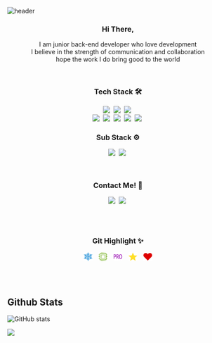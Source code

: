 ![header](https://capsule-render.vercel.app/api?type=soft&color=auto&height=150&section=header&text=InAhChoi🇰🇷&fontSize=60&animation=twinkling)

<h3 align="center"> Hi There, </h3>
<p align="center"> I am junior back-end developer who love development <br/>
I believe in the strength of communication and collaboration <br/>
hope the work I do bring good to the world </p>
<br/>

<h3 align="center">Tech Stack 🛠</h3>
<p align="center">
  <img src="https://img.shields.io/badge/Javascript-F7DF1E?style=flat-square&logo=javascript&logoColor=white"/>&nbsp
  <img src="https://img.shields.io/badge/Tyepscript-3178C6?style=flat-square&logo=typescript&logoColor=white"/>&nbsp 
  <img src="https://img.shields.io/badge/Python-3766AB?style=flat-square&logo=Python&logoColor=white"/>&nbsp<br/>
  <img src="https://img.shields.io/badge/NodeJS-339933?style=flat-square&logo=Node.js&logoColor=white"/>&nbsp
  <img src="https://img.shields.io/badge/Django-092E20?style=flat-square&logo=Django&logoColor=white"/>&nbsp
  <img src="https://img.shields.io/badge/MySQL-4479A1?style=flat-square&logo=MySql&logoColor=white"/>&nbsp
  <img src="https://img.shields.io/badge/MongoDB-47A248?style=flat-square&logo=MongoDB&logoColor=white"/>&nbsp
  <img src="https://img.shields.io/badge/AWS-232F3E?style=flat-square&logo=amazon-aws&logoColor=white"/>&nbsp
</p>

<h3 align="center">Sub Stack ⚙️</h3>
<p align="center">
  <img src="https://img.shields.io/badge/HTML5-E34F26?style=flat-square&logo=HTML5&logoColor=white"/>&nbsp
  <img src="https://img.shields.io/badge/CSS3-1572B6?style=flat-square&logo=CSS3&logoColor=white"/>&nbsp
</p>

<br/>

<h3 align="center">Contact Me! 💌</h3>
<p align="center">
  <a href="mailto:hyejooworld@gmail.com"><img src="https://img.shields.io/badge/GMAIL-EA4335?style=flat-square&logo=Gmail&logoColor=white&link=hyejooworld@gmail.com"/></a>&nbsp
  <a href="mailto:choiinah@kakao.com"><img src="https://img.shields.io/badge/KaKaoMail-FFCD00?style=flat-square&logo=KakaoTalk&logoColor=white&link=choiinah@kakao.com"/></a>&nbsp
</p>
<br/><br/>

<h3 align="center">Git Highlight ✨</h3>
<p align="center"><a href='https://archiveprogram.github.com/'><img src='https://raw.githubusercontent.com/acervenky/animated-github-badges/master/assets/acbadge.gif' width='20' height='20'></a> <a href='https://docs.github.com/en/developers'><img src='https://raw.githubusercontent.com/acervenky/animated-github-badges/master/assets/devbadge.gif' width='20' height='20'></a> <a href='https://github.com/pricing'><img src='https://raw.githubusercontent.com/acervenky/animated-github-badges/master/assets/pro.gif' width='20' height='20'></a> <a href='https://stars.github.com/'><img src='https://raw.githubusercontent.com/acervenky/animated-github-badges/master/assets/starbadge.gif' width='20' height='20'></a> <a href='https://docs.github.com/en/github/supporting-the-open-source-community-with-github-sponsors'><img src='https://raw.githubusercontent.com/acervenky/animated-github-badges/master/assets/sponsorbadge.gif' width='20' height='20'></a>
</p>
<br/><br/>

## Github Stats
![GitHub stats](https://github-readme-stats.vercel.app/api?username=InahChoi&show_icons=true)
<!-- [![Top Langs](https://github-readme-stats.vercel.app/api/top-langs/?username=InahChoi&layout=compact)](https://github.com/anuraghazra/github-readme-stats) -->

<a href="https://hits.seeyoufarm.com"><img src="https://hits.seeyoufarm.com/api/count/incr/badge.svg?url=https%3A%2F%2Fgithub.com%2FInahChoi&count_bg=%23DEDEDE&title_bg=%231A92DC&icon=github.svg&icon_color=%23FFFFFF&title=hits&edge_flat=false"/></a>
